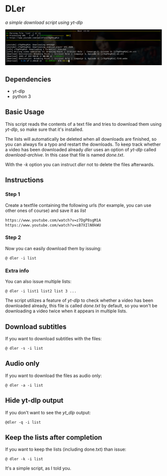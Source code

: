 # DLer
_a simple download script using yt-dlp_

![Screenshot](img/dler-screenshot.png)

## Dependencies
* yt-dlp
* python 3


## Basic Usage
This script reads the contents of a text file and tries to download them using _yt-dlp_, so make sure that it's installed.

The lists will automatically be deleted when all downloads are finished, so you can always fix a typo and restart the downloads. To keep track whether a video has been downloaded already _dler_ uses an option of _yt-dlp_ called _download-archive_. In this case that file is named _done.txt_. 

With the _-k_ option you can instruct _dler_ not to delete the files afterwards.


## Instructions

### Step 1
Create a textfile containing the following urls (for example, you can use other ones of course) and save it as _list_
```
https://www.youtube.com/watch?v=z7DgP8sgM1A
https://www.youtube.com/watch?v=sB7XIlN0kWU
```


### Step 2
Now you can easily download them by issuing:
```
@ dler -i list
```

### Extra info
You can also issue multiple lists:

```
@ dler -i list1 list2 list 3 ...
```
The script utilizes a feature of _yt-dlp_ to check whether a video has been downloaded already, this file is called _done.txt_ by default, so you won't be downloading a video twice when it appears in multiple lists.


## Download subtitles
If you want to download subtitles with the files:

```
@ dler -s -i list
```


## Audio only
If you want to download the files as audio only:

```
@ dler -a -i list
```

## Hide yt-dlp output
If you don't want to see the _yt_dlp_ output:

```
@dler -q -i list
```


## Keep the lists after completion
If you want to keep the lists (including done.txt) than issue:
```
@ dler -k -i list
```


It's a simple script, as I told you.

